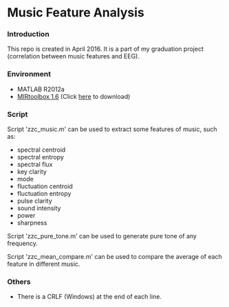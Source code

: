 # Music Feature Analysis #

### Introduction ###

This repo is created in April 2016. It is a part of my graduation project (correlation between music features and EEG).  

### Environment ###

* MATLAB R2012a  
* [MIRtoolbox 1.6](https://www.jyu.fi/hum/laitokset/musiikki/en/research/coe/materials/mirtoolbox) (Click [here](https://1drv.ms/u/s!ApNqBU0-Wme0jANBcmsqVUDcoXV8) to download)  

### Script ###

Script 'zzc_music.m' can be used to extract some features of music, such as:  

* spectral centroid  
* spectral entropy  
* spectral flux  
* key clarity  
* mode  
* fluctuation centroid  
* fluctuation entropy  
* pulse clarity  
* sound intensity  
* power  
* sharpness  

Script 'zzc_pure_tone.m' can be used to generate pure tone of any frequency.  

Script 'zzc_mean_compare.m' can be used to compare the average of each feature in different music.  

### Others ###

* There is a CRLF (Windows) at the end of each line.  
